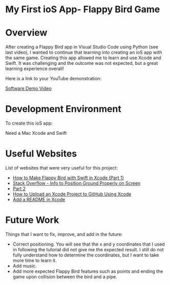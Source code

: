 #  My First ioS App- Flappy Bird Game

# Overview

After creating a Flappy Bird app in Visual Studio Code using Python (see last video), I wanted to continue that learning into creating an ioS app with the same game.  Creating this app allowed me to learn and use Xcode and Swift.  It was challenging and the outcome was not expected, but a great learning experience overall!

Here is a link to your YouTube demonstration:

[Software Demo Video](https://youtu.be/x6iWFA3Rj0s)

# Development Environment

To create this ioS app:

Need a Mac
Xcode and Swift

# Useful Websites

List of websites that were very useful for this project:

* [How to Make Flappy Bird with Swift in Xcode (Part 1)](https://www.youtube.com/watch?v=Sjh-IV5IamY)
* [Stack Overflow - Info to Position Ground Properly on Screen](https://stackoverflow.com/questions/49869229/spritekit-ground-not-touching-bottom-of-screen)
* [Part 2](https://www.youtube.com/watch?v=aK5APhNYVWA)
* [How to Upload an Xcode Project to GitHub Using Xcode](https://www.youtube.com/watch?v=5lsFjT2ueF4)
* [Add a README in Xcode](https://www.risingdevhabits.com/add-readme-in-xcode/)

# Future Work

Things that I want to fix, improve, and add in the future:
* Correct positioning.  You will see that the x and y coordinates that I used in following the tutorial did not give me the expected result.  I still do not fully understand how to determine the coordinates, but I want to take more time to learn it.
* Add music.
* Add more expected Flappy Bird features such as points and ending the game upon collision between the bird and a pipe. 

